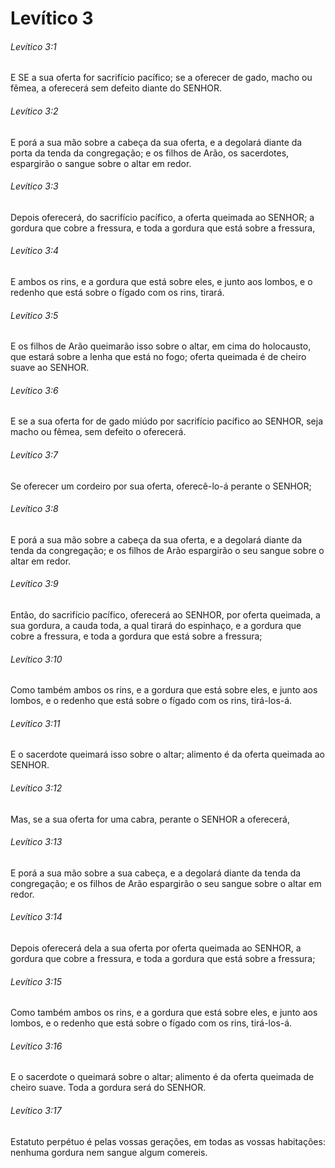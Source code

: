 # Levítico 3

###### Levítico 3:1

E SE a sua oferta for sacrifício pacífico; se a oferecer de gado, macho ou fêmea, a oferecerá sem defeito diante do SENHOR.

###### Levítico 3:2

E porá a sua mão sobre a cabeça da sua oferta, e a degolará diante da porta da tenda da congregação; e os filhos de Arão, os sacerdotes, espargirão o sangue sobre o altar em redor.

###### Levítico 3:3

Depois oferecerá, do sacrifício pacífico, a oferta queimada ao SENHOR; a gordura que cobre a fressura, e toda a gordura que está sobre a fressura,

###### Levítico 3:4

E ambos os rins, e a gordura que está sobre eles, e junto aos lombos, e o redenho que está sobre o fígado com os rins, tirará.

###### Levítico 3:5

E os filhos de Arão queimarão isso sobre o altar, em cima do holocausto, que estará sobre a lenha que está no fogo; oferta queimada é de cheiro suave ao SENHOR.

###### Levítico 3:6

E se a sua oferta for de gado miúdo por sacrifício pacífico ao SENHOR, seja macho ou fêmea, sem defeito o oferecerá.

###### Levítico 3:7

Se oferecer um cordeiro por sua oferta, oferecê-lo-á perante o SENHOR;

###### Levítico 3:8

E porá a sua mão sobre a cabeça da sua oferta, e a degolará diante da tenda da congregação; e os filhos de Arão espargirão o seu sangue sobre o altar em redor.

###### Levítico 3:9

Então, do sacrifício pacífico, oferecerá ao SENHOR, por oferta queimada, a sua gordura, a cauda toda, a qual tirará do espinhaço, e a gordura que cobre a fressura, e toda a gordura que está sobre a fressura;

###### Levítico 3:10

Como também ambos os rins, e a gordura que está sobre eles, e junto aos lombos, e o redenho que está sobre o fígado com os rins, tirá-los-á.

###### Levítico 3:11

E o sacerdote queimará isso sobre o altar; alimento é da oferta queimada ao SENHOR.

###### Levítico 3:12

Mas, se a sua oferta for uma cabra, perante o SENHOR a oferecerá,

###### Levítico 3:13

E porá a sua mão sobre a sua cabeça, e a degolará diante da tenda da congregação; e os filhos de Arão espargirão o seu sangue sobre o altar em redor.

###### Levítico 3:14

Depois oferecerá dela a sua oferta por oferta queimada ao SENHOR, a gordura que cobre a fressura, e toda a gordura que está sobre a fressura;

###### Levítico 3:15

Como também ambos os rins, e a gordura que está sobre eles, e junto aos lombos, e o redenho que está sobre o fígado com os rins, tirá-los-á.

###### Levítico 3:16

E o sacerdote o queimará sobre o altar; alimento é da oferta queimada de cheiro suave. Toda a gordura será do SENHOR.

###### Levítico 3:17

Estatuto perpétuo é pelas vossas gerações, em todas as vossas habitações: nenhuma gordura nem sangue algum comereis.

